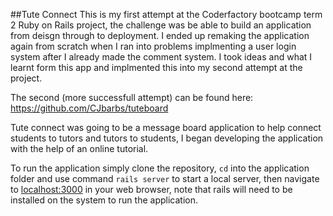 ##Tute Connect
This is my first attempt at the Coderfactory bootcamp term 2 Ruby on Rails project, the challenge was be able to build an application from deisgn through to deployment. I ended up remaking the application again from scratch when I ran into problems implmenting a user login system after I already made the comment system. I took ideas and what I learnt form this app and implmented this into my second attempt at the project.

The second (more successfull attempt) can be found here:
https://github.com/CJbarbs/tuteboard

Tute connect was going to be a message board application to help connect students to tutors and tutors to students, I began developing the application with the help of an online tutorial. 

To run the application simply clone the repository, `cd` into the application folder and use command `rails server` to start a local server, then navigate to [localhost:3000](localhost:3000) in your web browser, note that rails will need to be installed on the system to run the application.


